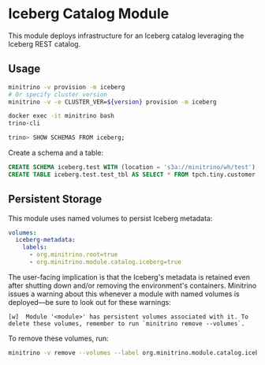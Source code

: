 # Iceberg Catalog Module

This module deploys infrastructure for an Iceberg catalog leveraging the Iceberg
REST catalog.

## Usage

```sh
minitrino -v provision -m iceberg
# Or specify cluster version
minitrino -v -e CLUSTER_VER=${version} provision -m iceberg

docker exec -it minitrino bash 
trino-cli

trino> SHOW SCHEMAS FROM iceberg;
```

Create a schema and a table:

```sql
CREATE SCHEMA iceberg.test WITH (location = 's3a://minitrino/wh/test');
CREATE TABLE iceberg.test.test_tbl AS SELECT * FROM tpch.tiny.customer;
```

## Persistent Storage

This module uses named volumes to persist Iceberg metadata:

```yaml
volumes:
  iceberg-metadata:
    labels:
      - org.minitrino.root=true
      - org.minitrino.module.catalog.iceberg=true
```

The user-facing implication is that the Iceberg's metadata is retained even
after shutting down and/or removing the environment's containers. Minitrino
issues a warning about this whenever a module with named volumes is deployed––be
sure to look out for these warnings:

```log
[w]  Module '<module>' has persistent volumes associated with it. To delete these volumes, remember to run `minitrino remove --volumes`.
```

To remove these volumes, run:

```sh
minitrino -v remove --volumes --label org.minitrino.module.catalog.iceberg=true
```
